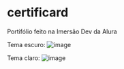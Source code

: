 # certificard

Portifólio feito na Imersão Dev da Alura 

Tema escuro:
![image](https://user-images.githubusercontent.com/85586226/159994301-7e16ad0b-53db-4dff-b52b-1b62ea75cb85.png)

Tema claro:
![image](https://user-images.githubusercontent.com/85586226/159994385-ed5981a7-70d3-4ab2-90b2-918042b3429f.png)

